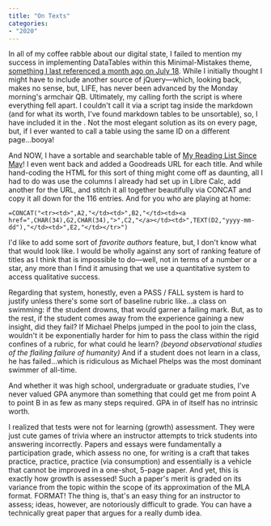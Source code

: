```yaml
---
title: "On Texts"
categories:
- "2020"
---
```


In all of my coffee rabble about our digital state, I failed to mention my success in implementing DataTables within this Minimal-Mistakes theme, [something I last referenced a month ago on July 18](/bad-company-rock-n-roll-fantasy-79/).  While I initially thought I might have to include another source of jQuery—which, looking back, makes no sense, but, LIFE, has never been advanced by the Monday morning's armchair QB.  Ultimately, my calling forth the script is where everything fell apart.  I couldn't call it via a script tag inside the markdown (and for what its worth, I've found markdown tables to be unsortable), so, I have included it in the <head>.  Not the most elegant solution as its on every page, but, if I ever wanted to call a table using the same ID on a different page...booya!

And NOW, I have a sortable and searchable table of [My Reading List Since May](/books/#book-titles)! I even went back and added a Goodreads URL for each title.  And while hand-coding the HTML for this sort of thing might come off as daunting, all I had to do was use the columns I already had set up in Libre Calc, add another for the URL, and stitch it all together beautifully via CONCAT and copy it all down for the 116 entries.  And for you who are playing at home:

    =CONCAT("<tr><td>",A2,"</td><td>",B2,"</td><td><a href=",CHAR(34),G2,CHAR(34),">",C2,"</a></td><td>",TEXT(D2,"yyyy-mm-dd"),"</td><td>",E2,"</td></tr>")

I'd like to add some sort of *favorite authors* feature, but, I don't know what that would look like.  I would be wholly against any sort of ranking feature of titles as I think that is impossible to do—well, not in terms of a number or a star, any more than I find it amusing that we use a quantitative system to access qualitative success.  

Regarding that system, honestly, even a PASS / FALL system is hard to justify unless there's some sort of baseline rubric like...a class on  swimming:  if the student drowns, that would garner a failing mark.  But, as to the rest, if the student comes away from the experience gaining a new insight, did they fail?  If Michael Phelps jumped in the pool to join the class, wouldn't it be exponentially harder for him to pass the class within the rigid confines of a rubric, for what could he learn? *(beyond observational studies of the flailing failure of humanity)*  And if a student does not learn in a class, he has failed...which is ridiculous as Michael Phelps was the most dominant swimmer of all-time.

And whether it was high school, undergraduate or graduate studies, I've never valued GPA anymore than something that could get me from point A to point B in as few as many steps required. GPA in of itself has no intrinsic worth.  

I realized that tests were not for learning (growth) assessment.  They were just cute games of trivia where an instructor attempts to trick students into answering incorrectly.  Papers and essays were fundamentally a participation grade, which assess no one, for writing is a craft that takes practice, practice, practice (via consumption) and essentially is a vehicle that cannot be improved in a one-shot, 5-page paper.  And yet, this is exactly how growth is assessed!  Such a paper's merit is graded on its variance from the topic within the scope of its approximation of the MLA format.  FORMAT!  The thing is, that's an easy thing for an instructor to assess; ideas, however, are notoriously difficult to grade.  You can have a technically great paper that argues for a really dumb idea.